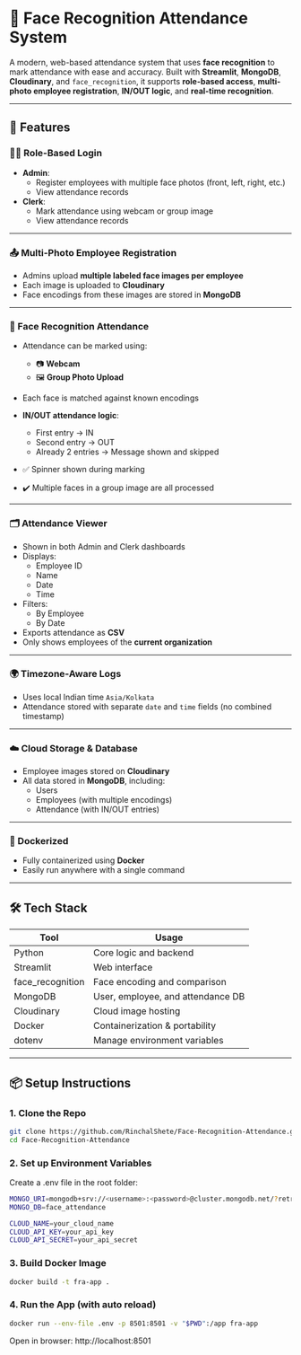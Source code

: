 # 📸 Face Recognition Attendance System

A modern, web-based attendance system that uses **face recognition** to mark attendance with ease and accuracy. Built with **Streamlit**, **MongoDB**, **Cloudinary**, and `face_recognition`, it supports **role-based access**, **multi-photo employee registration**, **IN/OUT logic**, and **real-time recognition**.

---

## 🚀 Features

### 🧑‍💼 Role-Based Login
- **Admin**:  
  - Register employees with multiple face photos (front, left, right, etc.)
  - View attendance records  
- **Clerk**:  
  - Mark attendance using webcam or group image
  - View attendance records

---

### 📤 Multi-Photo Employee Registration
- Admins upload **multiple labeled face images per employee**
- Each image is uploaded to **Cloudinary**
- Face encodings from these images are stored in **MongoDB**

---

### 🤖 Face Recognition Attendance
- Attendance can be marked using:
  - 📷 **Webcam**
  - 🖼️ **Group Photo Upload**
- Each face is matched against known encodings
- **IN/OUT attendance logic**:
  - First entry → IN
  - Second entry → OUT
  - Already 2 entries → Message shown and skipped

- ✅ Spinner shown during marking
- ✔️ Multiple faces in a group image are all processed

---

### 🗂️ Attendance Viewer
- Shown in both Admin and Clerk dashboards
- Displays:
  - Employee ID
  - Name
  - Date
  - Time
- Filters:
  - By Employee
  - By Date
- Exports attendance as **CSV**
- Only shows employees of the **current organization**

---

### 🌍 Timezone-Aware Logs
- Uses local Indian time `Asia/Kolkata`
- Attendance stored with separate `date` and `time` fields (no combined timestamp)

---

### ☁️ Cloud Storage & Database
- Employee images stored on **Cloudinary**
- All data stored in **MongoDB**, including:
  - Users
  - Employees (with multiple encodings)
  - Attendance (with IN/OUT entries)

---

### 🐳 Dockerized
- Fully containerized using **Docker**
- Easily run anywhere with a single command

---

## 🛠️ Tech Stack

| Tool             | Usage                            |
|------------------|----------------------------------|
| Python           | Core logic and backend           |
| Streamlit        | Web interface                    |
| face_recognition | Face encoding and comparison     |
| MongoDB          | User, employee, and attendance DB|
| Cloudinary       | Cloud image hosting              |
| Docker           | Containerization & portability   |
| dotenv           | Manage environment variables     |

---

## 📦 Setup Instructions

### 1. Clone the Repo
```bash
git clone https://github.com/RinchalShete/Face-Recognition-Attendance.git
cd Face-Recognition-Attendance
```

### 2. Set up Environment Variables
Create a .env file in the root folder:
```bash
MONGO_URI=mongodb+srv://<username>:<password>@cluster.mongodb.net/?retryWrites=true&w=majority&appName=Cluster0
MONGO_DB=face_attendance

CLOUD_NAME=your_cloud_name
CLOUD_API_KEY=your_api_key
CLOUD_API_SECRET=your_api_secret
```
### 3. Build Docker Image
```bash
docker build -t fra-app .
```
### 4. Run the App (with auto reload)
```bash
docker run --env-file .env -p 8501:8501 -v "$PWD":/app fra-app
```
Open in browser: http://localhost:8501
